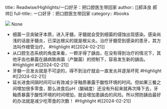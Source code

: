 title:: Readwise/Highlights/一口好牙：把口腔医生带回家
author:: [[郝泽良 郝帅]]
full-title:: 一口好牙：把口腔医生带回家
category:: #books


![](https://wfqqreader-1252317822.image.myqcloud.com/cover/969/31169969/s_31169969.jpg)
None

- 细菌一旦突破牙本质，进入牙髓，牙髓就会受到细菌的侵蚀出现感染。感染尚浅的话是牙髓炎，已深达根尖的就是根尖炎。治疗牙髓受到感染的患牙，其方法叫作根管治疗。 #Highlight #[[2024-02-21]]
- 从口腔生态系统的角度来看，一颗牙得了龋齿，在没有得到治疗的情况下，其他牙齿也暴露在龋病致病菌（产酸菌）的控制下，容易发生新的龋齿。 #Highlight #[[2024-02-21]]
- 牙髓一旦发炎就是不可逆的，得不到治疗就会一直发炎并逐渐坏死 #Highlight #[[2024-02-21]]
- 延长进食间隔时间可以有效减少牙釉质暴露于酸性环境的时间。但如果三餐之间增加很多零食，那么进食后pH（酸碱度）还没有升起来就再次降下去，牙釉质暴露于酸性环境的时间增加，就会增加患龋齿的风险。所以预防龋齿最好的办法就是减少吃零食的次数！ #Highlight #[[2024-02-21]]